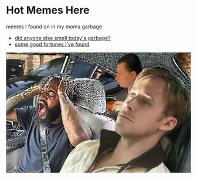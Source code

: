 Hot Memes Here
==============
memes I found on in my moms garbage

- [did anyone else smell today's garbage?](https://youtu.be/fP6IOM4qcYk)
- [some good fortunes I've found](./fortunes.txt?raw=true)

![Image](./wowwee/fullcar.jpg?raw=true)

